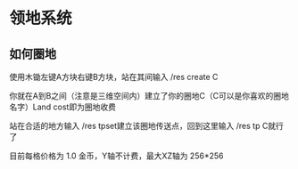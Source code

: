 # 领地系统

## 如何圈地

使用木锄左键A方块右键B方块，站在其间输入 /res create C

你就在A到B之间（注意是三维空间内）建立了你的圈地C（C可以是你喜欢的圈地名字）Land cost即为圈地收费

站在合适的地方输入 /res tpset建立该圈地传送点，回到这里输入 /res tp C就行了

目前每格价格为 1.0 金币，Y轴不计费，最大XZ轴为 256*256